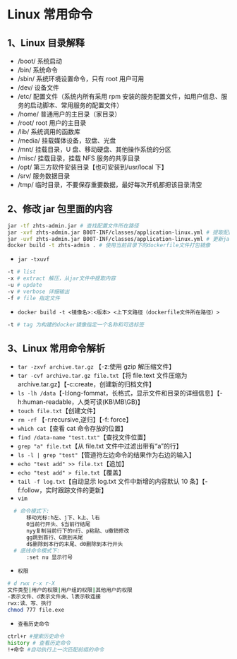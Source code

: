 # Linux 常用命令

## 1、Linux 目录解释

- /boot/ 系统启动
- /bin/ 系统命令
- /sbin/ 系统环境设置命令，只有 root 用户可用
- /dev/ 设备文件
- /etc/ 配置文件（系统内所有采用 rpm 安装的服务配置文件，如用户信息、服务的启动脚本、常用服务的配置文件）
- /home/ 普通用户的主目录（家目录）
- /root/ root 用户的主目录
- /lib/ 系统调用的函数库
- /media/ 挂载媒体设备，软盘、光盘
- /mnt/ 挂载目录，U 盘、移动硬盘、其他操作系统的分区
- /misc/ 挂载目录，挂载 NFS 服务的共享目录
- /opt/ 第三方软件安装目录【也可安装到/usr/local 下】
- /srv/ 服务数据目录
- /tmp/ 临时目录，不要保存重要数据，最好每次开机都把该目录清空

## 2、修改 jar 包里面的内容

```bash
jar -tf zhts-admin.jar # 查找配置文件所在路径
jar -xvf zhts-admin.jar B00T-INF/classes/application-linux.yml # 提取配置文件, 会在当前目录下生成BOOT-INF文件夹
jar -uvf zhts-admin.jar B00T-INF/classes/application-linux.yml # 更新jar的配置文件
docker build -t zhts-admin . # 使用当前目录下的dockerfile文件打包镜像
```

- `jar -txuvf`

```bash
-t # list
-x # extract 解压，从jar文件中提取内容
-u # update
-v # verbose 详细输出
-f # file 指定文件
```

- `docker build -t <镜像名>:<版本> <上下文路径（dockerfile文件所在路径）>`

```bash
-t # tag 为构建的docker镜像指定一个名称和可选标签
```

## 3、Linux 常用命令解析

- `tar -zxvf archive.tar.gz` 【-z:使用 gzip 解压缩文件】
- `tar -cvf archive.tar.gz file.txt`【将 file.text 文件压缩为 archive.tar.gz】【-c:create，创建新的归档文件】
- `ls -lh /data`【-l:long-fommat，长格式，显示文件和目录的详细信息】【-h:human-readable，人类可读(KB\MB\GB)】
- `touch file.txt`【创建文件】
- `rm -rf` 【-r:recursive,逆归】【-f: force】
- `which cat`【查看 cat 命令存放的位置】
- `find /data-name "test.txt"`【查找文件位置】
- `grep "a" file.txt`【从 file.txt 文件中过滤出带有“a”的行】
- `ls -l | grep "test"`【管道符左边命令的结果作为右边的输入】
- `echo "test add" >> file.txt`【追加】
- `echo "test add" > file.txt`【覆盖】
- `tail -f log.txt`【自动显示 log.txt 文件中新增的内容默认 10 条】【-f:follow，实时跟踪文件的更新】
- `vim`

```bash
  # 命令模式下:
      移动光标:h左、j下、k上、l右
      0当前行开头、$当前行结尾
      nyy复制当前行下的n行、p粘贴、u撤销修改
      gg跳到首行、G跳到未尾
      d$删除到本行的末尾、d0删除到本行开头
  # 底线命令模式下:
      :set nu 显示行号
```

- `权限`

```bash
# d rwx r-x r-X
文件类型|用户的权限|用户组的权限|其他用户的权限
-表示文件、d表示文件夹、l表示软连接
rwx:读、写、执行
chmod 777 file.exe
```

- `查看历史命令`

```bash
ctrl+r #搜索历史命令
history # 查看历史命令
!+命令 #自动执行上一次匹配前缀的命令
```
